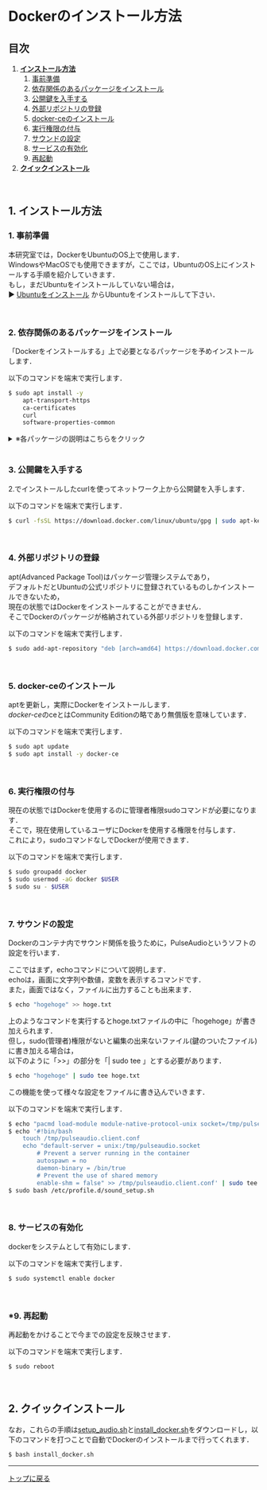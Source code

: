 # **Dockerのインストール方法**

## **目次**
1. [**インストール方法**](#1-インストール方法)
    1. [事前準備](#1-事前準備)
    2. [依存関係のあるパッケージをインストール](#2-依存関係のあるパッケージをインストール)
    3. [公開鍵を入手する](#3-公開鍵を入手する)
    4. [外部リポジトリの登録](#4-外部リポジトリの登録)
    5. [docker-ceのインストール](#5-docker-ceのインストール)
    6. [実行権限の付与](#6-実行権限の付与)
    7. [サウンドの設定](#7-サウンドの設定)
    8. [サービスの有効化](#8-サービスの有効化)
    9. [再起動](#9-再起動)
2. [**クイックインストール**](#2-クイックインストール)

<br>

## **1. インストール方法**

### 1. 事前準備
本研究室では，DockerをUbuntuのOS上で使用します．  
WindowsやMacOSでも使用できますが，ここでは，UbuntuのOS上にインストールする手順を紹介していきます．  
もし，まだUbuntuをインストールしていない場合は，  
:arrow_forward: [Ubuntuをインストール](/docs/install_ubuntu.md)
からUbuntuをインストールして下さい．

<br>

### 2. 依存関係のあるパッケージをインストール
「Dockerをインストールする」上で必要となるパッケージを予めインストールします．

以下のコマンドを端末で実行します． 

``` bash
$ sudo apt install -y 
    apt-transport-https 
    ca-certificates 
    curl 
    software-properties-common
```

<details><summary>※各パッケージの説明はこちらをクリック</summary>

- ***apt-transport-https***  
    httpsに対応したaptを使用するためのパッケージ

- ***ca-certificates***  
    ubntuで扱う基本的なCA証明書を提供しているパッケージ  
    (CA：Certification Authority)とは認証局のことで，ネットワーク通信を行う際に公開鍵証明書を発行する役割を持つ  
    **主にセキュリティ面で使われるものだと認識しておいて下さい**

- ***curl***  
    ネットワーク上とデータの送受信を行うパッケージ  
    様々な通信手順を用いてURLで示されるネットワーク上の場所との間でデータの送受信を行う

- ***software-properties-common***  
    ソフトウェアの基本的な設定や情報を扱うパッケージ
    後に扱う*add-apt-repository*はこのパッケージに含まれている

</details>

<br>

### 3. 公開鍵を入手する
2.でインストールしたcurlを使ってネットワーク上から公開鍵を入手します．  

以下のコマンドを端末で実行します．  

``` bash
$ curl -fsSL https://download.docker.com/linux/ubuntu/gpg | sudo apt-key add -
```

<br>

### 4. 外部リポジトリの登録
apt(Advanced Package Tool)はパッケージ管理システムであり，  
デフォルトだとUbuntuの公式リポジトリに登録されているものしかインストールできないため，    
現在の状態ではDockerをインストールすることができません．  
そこでDockerのパッケージが格納されている外部リポジトリを登録します．

以下のコマンドを端末で実行します．  

``` bash
$ sudo add-apt-repository "deb [arch=amd64] https://download.docker.com/linux/ubuntu $(lsb_release -cs) stable"
```

<br>

### 5. docker-ceのインストール
aptを更新し，実際にDockerをインストールします．  
*docker-ce*のceとはCommunity Editionの略であり無償版を意味しています．  

以下のコマンドを端末で実行します．  

``` bash
$ sudo apt update  
$ sudo apt install -y docker-ce
```

<br>

### 6. 実行権限の付与
現在の状態ではDockerを使用するのに管理者権限sudoコマンドが必要になります．  
そこで，現在使用しているユーザにDockerを使用する権限を付与します．  
これにより，sudoコマンドなしでDockerが使用できます．

以下のコマンドを端末で実行します．  

``` bash
$ sudo groupadd docker  
$ sudo usermod -aG docker $USER  
$ sudo su - $USER
```  

<br>

### 7. サウンドの設定
Dockerのコンテナ内でサウンド関係を扱うために，PulseAudioというソフトの設定を行います．  

ここではまず，echoコマンドについて説明します．  
echoは，画面に文字列や数値，変数を表示するコマンドです．  
また，画面ではなく，ファイルに出力することも出来ます．  

```bash
$ echo "hogehoge" >> hoge.txt
```
上のようなコマンドを実行するとhoge.txtファイルの中に「hogehoge」が書き加えられます．  
但し，sudo(管理者)権限がないと編集の出来ないファイル(鍵のついたファイル)に書き加える場合は，  
以下のように「>>」の部分を「| sudo tee 」とする必要があります．

```bash
$ echo "hogehoge" | sudo tee hoge.txt
```
この機能を使って様々な設定をファイルに書き込んでいきます．  


以下のコマンドを端末で実行します．

```bash
$ echo "pacmd load-module module-native-protocol-unix socket=/tmp/pulseaudio.socket &> /dev/null" >> ~/.bashrc
$ echo '#!bin/bash
    touch /tmp/pulseaudio.client.conf
    echo "default-server = unix:/tmp/pulseaudio.socket 
        # Prevent a server running in the container 
        autospawn = no
        daemon-binary = /bin/true
        # Prevent the use of shared memory
        enable-shm = false" >> /tmp/pulseaudio.client.conf' | sudo tee /etc/profile.d/sound_setup.sh
$ sudo bash /etc/profile.d/sound_setup.sh
```

<br>

### 8. サービスの有効化
dockerをシステムとして有効にします．

以下のコマンドを端末で実行します．  

``` bash
$ sudo systemctl enable docker
```

<br>

### *9. 再起動
再起動をかけることで今までの設定を反映させます．

以下のコマンドを端末で実行します．  

``` bash
$ sudo reboot
```

<br>

## **2. クイックインストール**
なお，これらの手順は[setup_audio.sh](/install_sh/setup_audio.sh)と[install_docker.sh](/install_sh/install_docker.sh)をダウンロードし，以下のコマンドを打つことで自動でDockerのインストールまで行ってくれます．

``` bash
$ bash install_docker.sh
```

---

[トップに戻る](#dockerのインストール方法)
